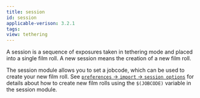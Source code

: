```yaml
---
title: session
id: session
applicable-verison: 3.2.1
tags: 
view: tethering
---
```


A session is a sequence of exposures taken in tethering mode and placed into a single film roll. A new session means the creation of a new film roll. 

The session module allows you to set a jobcode, which can be used to create your new film roll. See [`preferences` -> `import` -> `session options`](../../../preferences-settings/import.md) for details about how to create new film rolls using the `$(JOBCODE)` variable in the session module.
